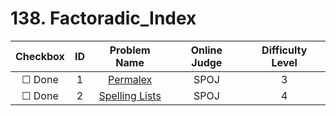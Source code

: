 # 138. Factoradic_Index


| Checkbox | ID | Problem Name|Online Judge|Difficulty Level|
|:---:|:---:|:---:|:---:|:---:|
|&#9744; Done|1|[Permalex](http://www.spoj.com/problems/PRMLX/)|SPOJ|3|
|&#9744; Done|2|[Spelling Lists](http://www.spoj.com/problems/MIB/)|SPOJ|4|
